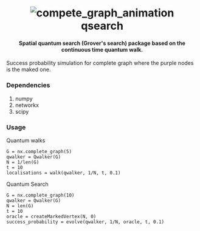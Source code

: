 <h1 align="center">
  <img
    alt="compete_graph_animation"
    src="https://user-images.githubusercontent.com/9468947/29240749-37660906-7f63-11e7-9f34-d570578ee3d0.gif"
  />
  <br />
  qsearch
</h1>

<h4 align="center">
  Spatial quantum search (Grover's search) package based on the continuous time quantum walk.
</h4>

Success probability simulation for complete graph where the purple nodes is the maked one.

### Dependencies

1. numpy
2. networkx
3. scipy

### Usage

Quantum walks

```
G = nx.complete_graph(5)
qwalker = Qwalker(G)
N = 1/len(G)
t = 10
localisations = walk(qwalker, 1/N, t, 0.1)

```

Quantum Search

```
G = nx.complete_graph(10)
qwalker = Qwalker(G)
N = len(G)
t = 10
oracle = createMarkedVertex(N, 0)
success_probability = evolve(qwalker, 1/N, oracle, t, 0.1)

```
